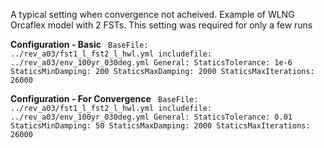 A typical setting when convergence not acheived. Example of WLNG Orcaflex model with 2 FSTs. This setting was required for only a few runs

**Configuration - Basic**
<code>
    BaseFile: ../rev_a03/fst1_l_fst2_l_hwl.yml
    includefile: ../rev_a03/env_100yr_030deg.yml
    General:
    StaticsTolerance: 1e-6
    StaticsMinDamping: 200
    StaticsMaxDamping: 2000
    StaticsMaxIterations: 26000
</code>


**Configuration - For Convergence**
<code>
    BaseFile: ../rev_a03/fst1_l_fst2_l_hwl.yml
    includefile: ../rev_a03/env_100yr_030deg.yml
    General:
    StaticsTolerance: 0.01
    StaticsMinDamping: 50
    StaticsMaxDamping: 2000
    StaticsMaxIterations: 26000
</code>

